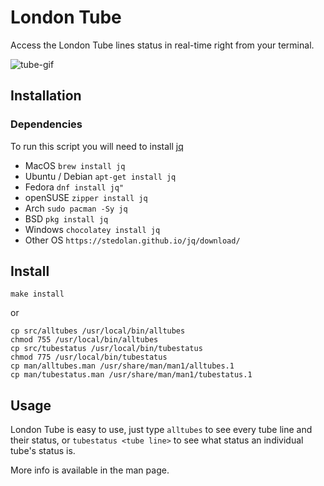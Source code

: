 # London Tube
Access the London Tube lines status in real-time right from your terminal.

![tube-gif](https://i.imgur.com/TnAclV0.gif)

## Installation
### Dependencies
To run this script you will need to install [jq](https://stedolan.github.io/jq/download) 
- MacOS           `brew install jq`
- Ubuntu / Debian `apt-get install jq`
- Fedora          `dnf install jq"`
- openSUSE        `zipper install jq`
- Arch            `sudo pacman -Sy jq`
- BSD             `pkg install jq`
- Windows         `chocolatey install jq`
- Other OS        `https://stedolan.github.io/jq/download/`

## Install

```
make install 
```
or
```
cp src/alltubes /usr/local/bin/alltubes
chmod 755 /usr/local/bin/alltubes
cp src/tubestatus /usr/local/bin/tubestatus
chmod 775 /usr/local/bin/tubestatus
cp man/alltubes.man /usr/share/man/man1/alltubes.1
cp man/tubestatus.man /usr/share/man/man1/tubestatus.1
```
## Usage

London Tube is easy to use, just type `alltubes` to see every tube line and their status, or `tubestatus <tube line>` to see what status an individual tube's status is.

More info is available in the man page.

